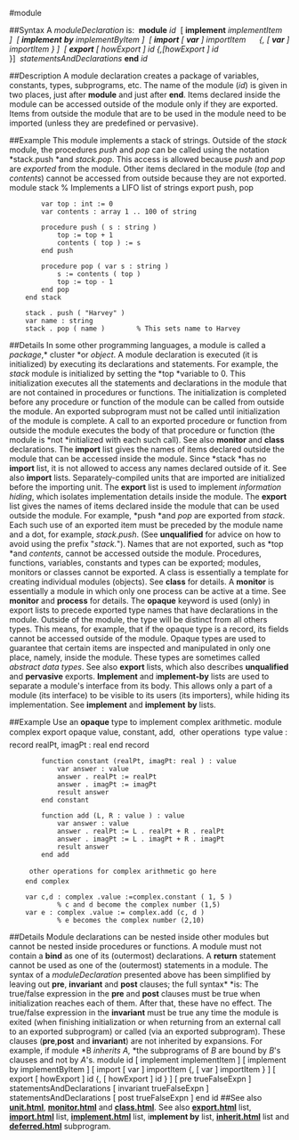 
#module

##Syntax
A *moduleDeclaration* is:
 **module** *id*  [ **implement** *implementItem *]  [ **implement** **by** *implementByItem *]  [ **import** [ **var** ] *importItem*      {,* *[ **var** ]* importItem* } ]  [ **export** [ *howExport* ] *id* {,[*howExport* ]* id* }]  *statementsAndDeclarations* **end** *id*

##Description
A module declaration creates a package of variables, constants, types, subprograms, etc. The name of the module (*id*) is given in two places, just after **module** and just after **end**. Items declared inside the module can be accessed outside of the module only if they are exported. Items from outside the module that are to be used in the module need to be imported (unless they are predefined or pervasive).

##Example
This module implements a stack of strings.
Outside of the *stack* module, the procedures *push* and *pop* can be called using the notation *stack.push *and *stack.pop*. This access is allowed because *push* and *pop* are *exported* from the module. Other items declared in the module (*top* and *contents*) cannot be accessed from outside because they are not exported.
        module stack            % Implements a LIFO list of strings
            export push, pop
        
            var top : int := 0
            var contents : array 1 .. 100 of string
        
            procedure push ( s : string )
                top := top + 1
                contents ( top ) := s
            end push
        
            procedure pop ( var s : string )
                s := contents ( top )
                top := top - 1
            end pop
        end stack
        
        stack . push ( "Harvey" )
        var name : string
        stack . pop ( name )        % This sets name to Harvey
##Details
In some other programming languages, a module is called a *package*,* cluster *or *object*.
A module declaration is executed (it is initialized) by executing its declarations and statements. For example, the *stack* module is initialized by setting the *top *variable to 0. This initialization executes all the statements and declarations in the module that are not contained in procedures or functions. The initialization is completed before any procedure or function of the module can be called from outside the module. An exported subprogram must not be called until initialization of the module is complete.
A call to an exported procedure or function from outside the module executes the body of that procedure or function (the module is *not *initialized with each such call). See also **monitor** and **class** declarations.
The **import** list gives the names of items declared outside the module that can be accessed inside the module. Since *stack *has no **import** list, it is not allowed to access any names declared outside of it. See also **import** lists. Separately-compiled units that are imported are initialized before the importing unit.
The **export** list is used to implement *information hiding*, which isolates implementation details inside the module. The **export** list gives the names of items declared inside the module that can be used outside the module. For example, *push *and *pop* are exported from *stack*. Each such use of an exported item must be preceded by the module name and a dot, for example, *stack.push*. (See **unqualified** for advice on how to avoid using the prefix "*stack.*"). Names that are not exported, such as *top *and *contents*, cannot be accessed outside the module.
Procedures, functions, variables, constants and types can be exported; modules, monitors or classes cannot be exported.
A class is essentially a template for creating individual modules (objects). See **class** for details. A **monitor** is essentially a module in which only one process can be active at a time. See **monitor** and **process** for details.
The **opaque** keyword is used (only) in export lists to precede exported type names that have declarations in the module. Outside of the module, the type will be distinct from all others types. This means, for example, that if the opaque type is a record, its fields cannot be accessed outside of the module. Opaque types are used to guarantee that certain items are inspected and manipulated in only one place, namely, inside the module. These types are sometimes called *abstract data types*. See also **export** lists, which also describes **unqualified** and **pervasive** exports.
**Implement** and i**mplement-by** lists are used to separate a module's interface from its body. This allows only a part of a module (its interface) to be visible to its users (its importers), while hiding its implementation. See **implement** and **implement** **by** lists.

##Example
Use an **opaque** type to implement complex arithmetic.
        module complex
            export opaque value, constant, add,
                             other operations 
            type value :
                record
                    realPt, imagPt : real
                end record
        
            function constant (realPt, imagPt: real ) : value
                var answer : value
                answer . realPt := realPt
                answer . imagPt := imagPt
                result answer
            end constant
        
            function add (L, R : value ) : value
                var answer : value
                answer . realPt := L . realPt + R . realPt
                answer . imagPt := L . imagPt + R . imagPt
                result answer
            end add
        
         other operations for complex arithmetic go here 
        end complex
        
        var c,d : complex .value :=complex.constant ( 1, 5 ) 
                % c and d become the complex number (1,5)
        var e : complex .value := complex.add (c, d )
                % e becomes the complex number (2,10)
##Details
Module declarations can be nested inside other modules but cannot be nested inside procedures or functions. A module must not contain a **bind** as one of its (outermost) declarations. A **return** statement cannot be used as one of the (outermost) statements in a module.
The syntax of a *moduleDeclaration* presented above has been simplified by leaving out **pre**, **invariant** and **post** clauses; the full syntax* *is:
The true/false expression in the **pre** and **post** clauses must be true when initialization reaches each of them. After that, these have no effect. The true/false expression in the **invariant** must be true any time the module is exited (when finishing initialization or when returning from an external call to an exported subprogram) or called (via an exported subprogram). These clauses (**pre**,**post** and **invariant**) are not inherited by expansions. For example, if module *B *inherits *A*,* *the subprograms of *B* are bound by *B*'s clauses and not by *A*'s.
        module id
            [ implement implementItem ]
            [ implement by implementByItem ]
            [ import [ var ] importItem {, [ var ] importItem } ]
            [ export [ howExport ] id {, [ howExport ] id } ]
            [ pre trueFalseExpn ]
            statementsAndDeclarations
            [ invariant trueFalseExpn ]
            statementsAndDeclarations
            [ post trueFalseExpn ]
        end id
##See also
**[unit.html](unit)**, **[monitor.html](monitor)** and **[class.html](class)**. See also **[export.html](export)** list, **[import.html](import)** list, **[implement.html](implement)** list, i**mplement by** list, **[inherit.html](inherit)** list and **[deferred.html](deferred)** subprogram.
